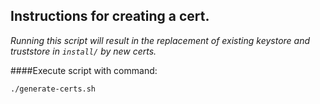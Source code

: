 Instructions for creating a cert.
------------------------------------

_Running this script will result in the replacement of existing keystore and truststore in `install/` by new certs._

####Execute script with command:

```
./generate-certs.sh
```

